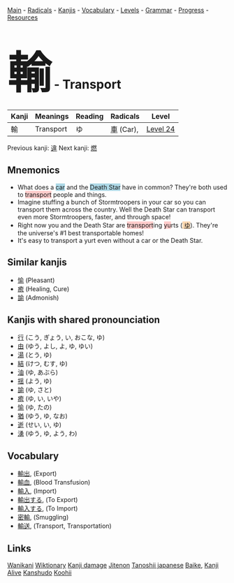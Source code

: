 <style> bigfont {font-size: 100px}</style>
[Main](../README.md) -
[Radicals](../radicals.md) -
[Kanjis](../kanjis.md) -
[Vocabulary](../vocabulary.md) -
[Levels](../levels.md) -
[Grammar](../grammar.md) - 
[Progress](../progress.md) -
[Resources](../resources.md)
# <bigfont> 輸</bigfont> - Transport 

| Kanji | Meanings | Reading | Radicals | Level |
| --- | --- | --- | --- | --- |
| 輸 | Transport | ゆ | [車](../radicals/車.md) (Car),  | [Level 24](../levels/wk_level24.md) |

Previous kanji: [違](違.md) Next kanji: [燃](燃.md) 

## Mnemonics
 * What does a <span style="background-color:#ADD8E6"> car</span> and the <span style="background-color:#ADD8E6"> Death Star</span> have in common? They're both used to <span style="background-color:#ffcccb"> transport</span> people and things.
* Imagine stuffing a bunch of Stormtroopers in your car so you can transport them across the country. Well the Death Star can transport even more Stormtroopers, faster, and through space!
* Right now you and the Death Star are <span style="background-color:#ffcccb"> transport</span>ing <span style="background-color:#ffcccb"> yu</span>rts (<span style="background-color:#fed8b1"> [ゆ](https://jisho.org/search/ゆ)</span>). They're the universe's #1 best transportable homes!
* It's easy to transport a yurt even without a car or the Death Star.


## Similar kanjis
 * [愉](愉.md) (Pleasant)
* [癒](癒.md) (Healing, Cure)
* [諭](諭.md) (Admonish)



## Kanjis with shared pronounciation
 * [行](行.md) (こう, ぎょう, い, おこな, ゆ)
* [由](由.md) (ゆう, よし, よ, ゆ, ゆい)
* [湯](湯.md) (とう, ゆ)
* [結](結.md) (けつ, むす, ゆ)
* [油](油.md) (ゆ, あぶら)
* [揺](揺.md) (よう, ゆ)
* [諭](諭.md) (ゆ, さと)
* [癒](癒.md) (ゆ, い, いや)
* [愉](愉.md) (ゆ, たの)
* [猶](猶.md) (ゆう, ゆ, なお)
* [逝](逝.md) (せい, い, ゆ)
* [湧](湧.md) (ゆう, ゆ, よう, わ)



## Vocabulary
 * [輸出](../vocabulary/輸.md), (Export)
* [輸血](../vocabulary/輸.md), (Blood Transfusion)
* [輸入](../vocabulary/輸.md), (Import)
* [輸出する](../vocabulary/輸.md), (To Export)
* [輸入する](../vocabulary/輸.md), (To Import)
* [密輸](../vocabulary/輸.md), (Smuggling)
* [輸送](../vocabulary/輸.md), (Transport, Transportation)




## Links 


[Wanikani](https://www.wanikani.com/kanji/輸)
[Wiktionary](https://en.wiktionary.org/wiki/輸)
[Kanji damage](http://www.kanjidamage.com/kanji/search?utf8=✓&q=輸)
[Jitenon](https://jitenon.com/kanji/輸)
[Tanoshii japanese](https://www.tanoshiijapanese.com/dictionary/kanji.cfm?k=輸)
[Baike](https://baike.baidu.com/item/輸),
[Kanji Alive](https://app.kanjialive.com/輸)
[Kanshudo](https://www.kanshudo.com/searchmn?q=輸)
[Koohii](https://kanji.koohii.com/study/kanji/輸)

